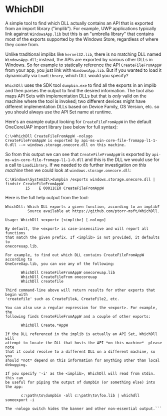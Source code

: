 # WhichDll
A simple tool to find which DLL actually contains an API that is exported
from an import library ("implib"). For example, UWP applications typically 
link against `WindowsApp.lib` but this is an "umbrella library" that contains 
most of the exports supported by the Windows Store, regardless of where they 
come from. 

Unlike traditional implibs like `kernel32.lib`, there is no matching
DLL named `WindowsApp.dll`; instead, the APIs are exported by various
other DLLs in Windows. So for example to statically reference the API
`CreateFileFromAppW` from your app, you just link with `WindowsApp.lib`. But
if you wanted to load it dynamically via `LoadLibrary`, which DLL would you
specify? 

`WhichDll` uses the SDK tool `dumpbin.exe` to find all the exports in an
implib and then parses the output to find the desired information.
The tool also maps API Sets with implementation DLLs but that is *only* 
valid on the machine where the tool is invoked; two different devices
might have different implementation DLLs based on Device Family, OS 
Version, etc. so you should always use the API Set name at runtime.

Here's an example output looking for `CreateFileFromAppW` in the default
OneCoreUAP import library (see below for full syntax):

```
C:\>WhichDll CreateFileFromAppW -nologo
CreateFileFromAppW is exported by api-ms-win-core-file-fromapp-l1-1-0.dll --> windows.storage.onecore.dll on this machine.
```

So from this output we can see that `CreateFileFromAppW` is exported by 
`api-ms-win-core-file-fromapp-l1-1-0.dll` and this is the DLL we would
use for a call to `LoadLibrary`. If we needed to do further investigation
*on this machine* then we could look at `windows.storage.onecore.dll`:

```
C:\Windows\System32\>dumpbin /exports windows.storage.onecore.dll | findstr CreateFileFromAppW
         15    E 00011CE0 CreateFileFromAppW
```

Here is the full help output from the tool:

```
WhichDll: Which DLL exports a given function, according to an implib?
          Source available at https://github.com/ptorr-msft/WhichDll.

Usage: WhichDll <export> [<implib>] [-nologo]

By default, the <export> is case-insensitive and will report all functions
that match the given prefix. If <implib> is not provided, it defaults to
onecoreuap.lib.

For example, to find out which DLL contains CreateFileFromAppW according to
OneCoreUap.lib, you can use any of the following:

       WhichDll CreateFileFromAppW onecoreuap.lib
       WhichDll CreateFileFrom onecoreuap
       WhichDll createfile

Third command-line above will return results for other exports that begin with
'createfile' such as CreateFileA, CreateFile2, etc.

You can also use a regular expression for the <export>. For example, the
following finds CreateFileFromAppW and a couple of other exports:

       WhichDll Create.*AppW

If the DLL referenced in the implib is actually an API Set, WhichDll will
attempt to locate the DLL that hosts the API *on this machine*  please note
that it could resolve to a different DLL on a different machine, so you
should *not* depend on this information for anything other than local
debugging.

If you specify '-i' as the <implib>, WhichDll will read from stdin. this can
be useful for piping the output of dumpbin (or something else) into the app:

       c:\path\to\dumpbin -all c:\path\to\foo.lib | whichdll someexport -i

The -nologo switch hides the banner and other non-essential output.```
